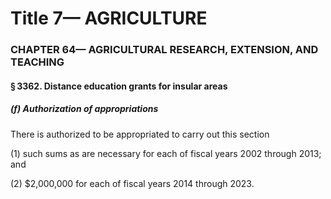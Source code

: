 
# Title 7— AGRICULTURE
### CHAPTER 64— AGRICULTURAL RESEARCH, EXTENSION, AND TEACHING
#### § 3362. Distance education grants for insular areas
##### (f) Authorization of appropriations

There is authorized to be appropriated to carry out this section

(1) such sums as are necessary for each of fiscal years 2002 through 2013; and

(2) $2,000,000 for each of fiscal years 2014 through 2023.
